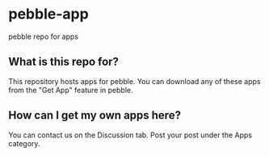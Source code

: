 # pebble-app
pebble repo for apps

## What is this repo for?
This repository hosts apps for pebble.
You can download any of these apps from the "Get App" feature in pebble.

## How can I get my own apps here?
You can contact us on the Discussion tab.
Post your post under the Apps category.

